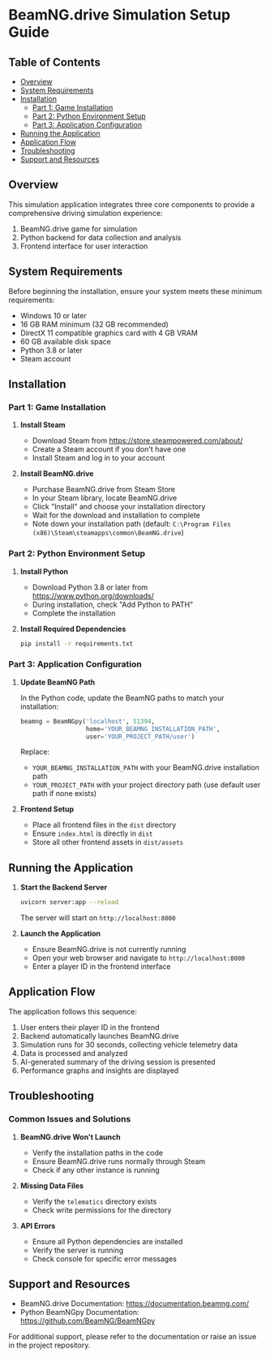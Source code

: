 # BeamNG.drive Simulation Setup Guide

## Table of Contents
- [Overview](#overview)
- [System Requirements](#system-requirements)
- [Installation](#installation)
  - [Part 1: Game Installation](#part-1-game-installation)
  - [Part 2: Python Environment Setup](#part-2-python-environment-setup)
  - [Part 3: Application Configuration](#part-3-application-configuration)
- [Running the Application](#running-the-application)
- [Application Flow](#application-flow)
- [Troubleshooting](#troubleshooting)
- [Support and Resources](#support-and-resources)

## Overview

This simulation application integrates three core components to provide a comprehensive driving simulation experience:

1. BeamNG.drive game for simulation
2. Python backend for data collection and analysis
3. Frontend interface for user interaction

## System Requirements

Before beginning the installation, ensure your system meets these minimum requirements:

- Windows 10 or later
- 16 GB RAM minimum (32 GB recommended)
- DirectX 11 compatible graphics card with 4 GB VRAM
- 60 GB available disk space
- Python 3.8 or later
- Steam account

## Installation

### Part 1: Game Installation

1. **Install Steam**
   - Download Steam from https://store.steampowered.com/about/
   - Create a Steam account if you don't have one
   - Install Steam and log in to your account

2. **Install BeamNG.drive**
   - Purchase BeamNG.drive from Steam Store
   - In your Steam library, locate BeamNG.drive
   - Click "Install" and choose your installation directory
   - Wait for the download and installation to complete
   - Note down your installation path (default: `C:\Program Files (x86)\Steam\steamapps\common\BeamNG.drive`)

### Part 2: Python Environment Setup

1. **Install Python**
   - Download Python 3.8 or later from https://www.python.org/downloads/
   - During installation, check "Add Python to PATH"
   - Complete the installation

2. **Install Required Dependencies**
   ```bash
   pip install -r requirements.txt
   ```

### Part 3: Application Configuration

1. **Update BeamNG Path**
   
   In the Python code, update the BeamNG paths to match your installation:
   ```python
   beamng = BeamNGpy('localhost', 51394, 
                     home='YOUR_BEAMNG_INSTALLATION_PATH', 
                     user='YOUR_PROJECT_PATH/user')
   ```
   Replace:
   - `YOUR_BEAMNG_INSTALLATION_PATH` with your BeamNG.drive installation path
   - `YOUR_PROJECT_PATH` with your project directory path (use default user path if none exists)

2. **Frontend Setup**
   - Place all frontend files in the `dist` directory
   - Ensure `index.html` is directly in `dist`
   - Store all other frontend assets in `dist/assets`

## Running the Application

1. **Start the Backend Server**
   ```bash
   uvicorn server:app --reload
   ```
   The server will start on `http://localhost:8000`

2. **Launch the Application**
   - Ensure BeamNG.drive is not currently running
   - Open your web browser and navigate to `http://localhost:8000`
   - Enter a player ID in the frontend interface

## Application Flow

The application follows this sequence:

1. User enters their player ID in the frontend
2. Backend automatically launches BeamNG.drive
3. Simulation runs for 30 seconds, collecting vehicle telemetry data
4. Data is processed and analyzed
5. AI-generated summary of the driving session is presented
6. Performance graphs and insights are displayed

## Troubleshooting

### Common Issues and Solutions

1. **BeamNG.drive Won't Launch**
   - Verify the installation paths in the code
   - Ensure BeamNG.drive runs normally through Steam
   - Check if any other instance is running

2. **Missing Data Files**
   - Verify the `telematics` directory exists
   - Check write permissions for the directory

3. **API Errors**
   - Ensure all Python dependencies are installed
   - Verify the server is running
   - Check console for specific error messages

## Support and Resources

- BeamNG.drive Documentation: https://documentation.beamng.com/
- Python BeamNGpy Documentation: https://github.com/BeamNG/BeamNGpy

For additional support, please refer to the documentation or raise an issue in the project repository.